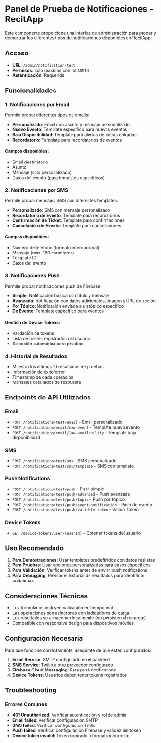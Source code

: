 # Panel de Prueba de Notificaciones - RecitApp

Este componente proporciona una interfaz de administración para probar y demostrar los diferentes tipos de notificaciones disponibles en RecitApp.

## Acceso

- **URL**: `/admin/notification-test`
- **Permisos**: Solo usuarios con rol `ADMIN`
- **Autenticación**: Requerida

## Funcionalidades

### 1. Notificaciones por Email

Permite probar diferentes tipos de emails:

- **Personalizado**: Email con asunto y mensaje personalizado
- **Nuevo Evento**: Template específico para nuevos eventos
- **Baja Disponibilidad**: Template para alertas de pocas entradas
- **Recordatorio**: Template para recordatorios de eventos

#### Campos disponibles:
- Email destinatario
- Asunto
- Mensaje (solo personalizado)
- Datos del evento (para templates específicos)

### 2. Notificaciones por SMS

Permite probar mensajes SMS con diferentes templates:

- **Personalizado**: SMS con mensaje personalizado
- **Recordatorio de Evento**: Template para recordatorios
- **Confirmación de Ticket**: Template para confirmaciones
- **Cancelación de Evento**: Template para cancelaciones

#### Campos disponibles:
- Número de teléfono (formato internacional)
- Mensaje (máx. 160 caracteres)
- Template ID
- Datos del evento

### 3. Notificaciones Push

Permite probar notificaciones push de Firebase:

- **Simple**: Notificación básica con título y mensaje
- **Avanzada**: Notificación con datos adicionales, imagen y URL de acción
- **Por Tópico**: Notificación enviada a un tópico específico
- **De Evento**: Template específico para eventos

#### Gestión de Device Tokens:
- Validación de tokens
- Lista de tokens registrados del usuario
- Selección automática para pruebas

### 4. Historial de Resultados

- Muestra los últimos 10 resultados de pruebas
- Información de éxito/error
- Timestamp de cada operación
- Mensajes detallados de respuesta

## Endpoints de API Utilizados

### Email
- `POST /notifications/test/email` - Email personalizado
- `POST /notifications/email/new-event` - Template nuevo evento
- `POST /notifications/email/low-availability` - Template baja disponibilidad

### SMS
- `POST /notifications/test/sms` - SMS personalizado
- `POST /notifications/test/sms/template` - SMS con template

### Push Notifications
- `POST /notifications/test/push` - Push simple
- `POST /notifications/test/push/advanced` - Push avanzada
- `POST /notifications/test/push/topic` - Push por tópico
- `POST /notifications/test/push/event-notification` - Push de evento
- `POST /notifications/test/push/validate-token` - Validar token

### Device Tokens
- `GET /device-tokens/user/{userId}` - Obtener tokens del usuario

## Uso Recomendado

1. **Para Demostraciones**: Usar templates predefinidos con datos realistas
2. **Para Pruebas**: Usar opciones personalizadas para casos específicos
3. **Para Validación**: Verificar tokens antes de enviar push notifications
4. **Para Debugging**: Revisar el historial de resultados para identificar problemas

## Consideraciones Técnicas

- Los formularios incluyen validación en tiempo real
- Las operaciones son asíncronas con indicadores de carga
- Los resultados se almacenan localmente (no persisten al recargar)
- Compatible con responsive design para dispositivos móviles

## Configuración Necesaria

Para que funcione correctamente, asegúrate de que estén configurados:

1. **Email Service**: SMTP configurado en el backend
2. **SMS Service**: Twilio u otro proveedor configurado
3. **Firebase Cloud Messaging**: Para push notifications
4. **Device Tokens**: Usuarios deben tener tokens registrados

## Troubleshooting

### Errores Comunes

- **401 Unauthorized**: Verificar autenticación y rol de admin
- **Email failed**: Verificar configuración SMTP
- **SMS failed**: Verificar configuración Twilio
- **Push failed**: Verificar configuración Firebase y validez del token
- **Device token invalid**: Token expirado o formato incorrecto 